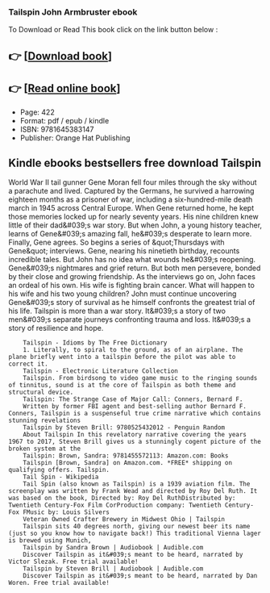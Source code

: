 ### Tailspin John Armbruster ebook

To Download or Read This book click on the link button below :

## 👉  [**[Download book](http://get-pdfs.com/download.php?group=book&from=github.com&id=631674&lnk=1066 "Download book")**]

## 👉  [**[Read online book](http://get-pdfs.com/download.php?group=book&from=github.com&id=631674&lnk=1066 "Read online book")**]


* Page: 422
* Format: pdf / epub / kindle
* ISBN: 9781645383147
* Publisher: Orange Hat Publishing



## Kindle ebooks bestsellers free download Tailspin 



World War II tail gunner Gene Moran fell four miles through the sky without a parachute and lived. Captured by the Germans, he survived a harrowing eighteen months as a prisoner of war, including a six-hundred-mile death march in 1945 across Central Europe. When Gene returned home, he kept those memories locked up for nearly seventy years. His nine children knew little of their dad&amp;#039;s war story. But when John, a young history teacher, learns of Gene&amp;#039;s amazing fall, he&amp;#039;s desperate to learn more. Finally, Gene agrees. So begins a series of &amp;quot;Thursdays with Gene&amp;quot; interviews. Gene, nearing his ninetieth birthday, recounts incredible tales. But John has no idea what wounds he&amp;#039;s reopening. Gene&amp;#039;s nightmares and grief return. But both men persevere, bonded by their close and growing friendship. As the interviews go on, John faces an ordeal of his own. His wife is fighting brain cancer. What will happen to his wife and his two young children? John must continue uncovering Gene&amp;#039;s story of survival as he himself confronts the greatest trial of his life. Tailspin is more than a war story. It&amp;#039;s a story of two men&amp;#039;s separate journeys confronting trauma and loss. It&amp;#039;s a story of resilience and hope.


        Tailspin - Idioms by The Free Dictionary
        1. Literally, to spiral to the ground, as of an airplane. The plane briefly went into a tailspin before the pilot was able to correct it.
        Tailspin - Electronic Literature Collection
        Tailspin. From birdsong to video game music to the ringing sounds of tinnitus, sound is at the core of Tailspin as both theme and structural device.
        Tailspin: The Strange Case of Major Call: Conners, Bernard F.
        Written by former FBI agent and best-selling author Bernard F. Conners, Tailspin is a suspenseful true crime narrative which contains stunning revelations 
        Tailspin by Steven Brill: 9780525432012 - Penguin Random
        About Tailspin In this revelatory narrative covering the years 1967 to 2017, Steven Brill gives us a stunningly cogent picture of the broken system at the 
        Tailspin: Brown, Sandra: 9781455572113: Amazon.com: Books
        Tailspin [Brown, Sandra] on Amazon.com. *FREE* shipping on qualifying offers. Tailspin.
        Tail Spin - Wikipedia
        Tail Spin (also known as Tailspin) is a 1939 aviation film. The screenplay was written by Frank Wead and directed by Roy Del Ruth. It was based on the book, Directed by: Roy Del RuthDistributed by: Twentieth Century-Fox Film CorProduction company: Twentieth Century-Fox FMusic by: Louis Silvers
        Veteran Owned Crafter Brewery in Midwest Ohio | Tailspin
        Tailspin sits 40 degrees north, giving our newest beer its name (just so you know how to navigate back!) This traditional Vienna lager is brewed using Munich, 
        Tailspin by Sandra Brown | Audiobook | Audible.com
        Discover Tailspin as it&#039;s meant to be heard, narrated by Victor Slezak. Free trial available!
        Tailspin by Steven Brill | Audiobook | Audible.com
        Discover Tailspin as it&#039;s meant to be heard, narrated by Dan Woren. Free trial available!
    




